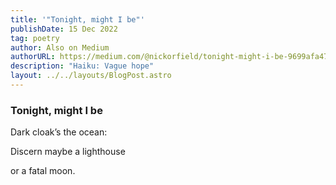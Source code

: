 ```yaml
---
title: '"Tonight, might I be"'
publishDate: 15 Dec 2022
tag: poetry
author: Also on Medium
authorURL: https://medium.com/@nickorfield/tonight-might-i-be-9699afa4756
description: "Haiku: Vague hope"
layout: ../../layouts/BlogPost.astro
---
```

### **Tonight, might I be**

Dark cloak’s the ocean:

Discern maybe a lighthouse

or a fatal moon.
